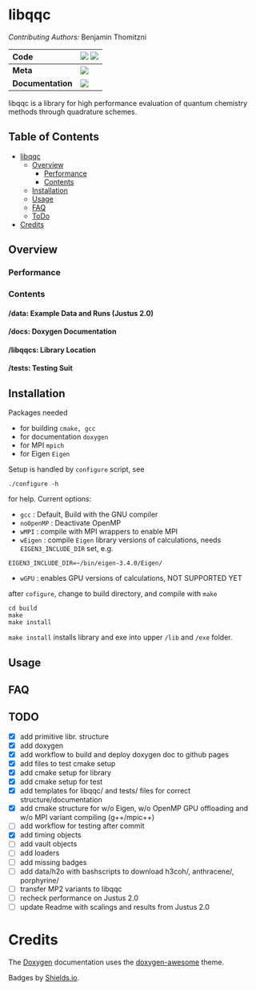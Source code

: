 # libqqc
*Contributing Authors:* Benjamin Thomitzni

| **Code** | [![][github-img]][github-url] [![][license-img]][license-url]|
| :----- | :----- |
| **Meta** | [![][ci-img]][ci-url] |
| **Documentation** | [![][docs-img]][docs-url] |

[docs-img]: https://img.shields.io/badge/docs-latest-blue?style=flat-square
[docs-url]: https://bentho-uni.github.io/libqqc/
[github-img]: https://img.shields.io/badge/GitHub-source-brightgreen?style=flat-square
[github-url]: https://github.com/BenTho-Uni/libqqc
[license-img]: https://img.shields.io/github/license/BenTho-Uni/libqqc?style=flat-square
[license-url]: https://github.com/BenTho-Uni/libqqc/blob/main/LICENSE
[ci-img]: https://github.com/BenTho-Uni/libqqc/workflows/CI/badge.svg?branch=main&event=push
[ci-url]: https://github.com/BenTho-Uni/libqqc/actions

libqqc is a library for high performance evaluation of quantum chemistry methods through quadrature schemes.

## Table of Contents

- [libqqc](#libqqc)
    - [Overview](#overview)
        - [Performance](#performance)
        - [Contents](#contents)
    - [Installation](#installation)
    - [Usage](#usage)
    - [FAQ](#faq)
    - [ToDo](#todo)
- [Credits](#credits)

## Overview

### Performance

### Contents

#### /data: Example Data and Runs (Justus 2.0)

#### /docs: Doxygen Documentation

#### /libqqcs: Library Location

#### /tests: Testing Suit 

## Installation

Packages needed
- for building `cmake, gcc`
- for documentation `doxygen`
- for MPI `mpich`
- for Eigen `Eigen`

Setup is handled by `configure` script, see

```
./configure -h
```

for help. Current options:
- `gcc` : Default, Build with the GNU compiler
- `noOpenMP` : Deactivate OpenMP
- `wMPI` : compile with MPI wrappers to enable MPI
- `wEigen` : compile `Eigen` library versions of calculations, needs 
`EIGEN3_INCLUDE_DIR` set, e.g.
```
EIGEN3_INCLUDE_DIR=~/bin/eigen-3.4.0/Eigen/
```
- `wGPU` : enables GPU versions of calculations, NOT SUPPORTED YET

after `cofigure`, change to build directory, and compile with `make`
```
cd build
make
make install
```

`make install` installs library and exe into upper `/lib` and `/exe` folder.

## Usage

## FAQ

## TODO

- [x] add primitive libr. structure
- [x] add doxygen
- [x] add workflow to build and deploy doxygen doc to github pages
- [x] add files to test cmake setup
- [x] add cmake setup for library
- [x] add cmake setup for test
- [x] add templates for libqqc/ and tests/ files for correct structure/documentation
- [x] add cmake structure for w/o Eigen, w/o OpenMP GPU offloading and  w/o MPI variant compiling (g++/mpic++)
- [ ] add workflow for testing after commit
- [x] add timing objects
- [ ] add vault objects
- [ ] add loaders
- [ ] add missing badges
- [ ] add data/h2o with bashscripts to download h3coh/, anthracene/, porphyrine/
- [ ] transfer MP2 variants to libqqc
- [ ] recheck performance on Justus 2.0
- [ ] update Readme with scalings and results from Justus 2.0

# Credits

The [Doxygen](https://www.doxygen.nl/index.html) documentation uses the 
[doxygen-awesome](https://jothepro.github.io/doxygen-awesome-css/index.html) theme.

Badges by [Shields.io](https://shields.io).
